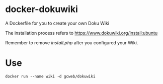 docker-dokuwiki
===============

A Dockerfile for you to create your own Doku Wiki

The installation process refers to https://www.dokuwiki.org/install:ubuntu

Remember to remove *install.php* after you configured your Wiki.

Use
===

```
docker run --name wiki -d gcweb/dokuwiki
```
